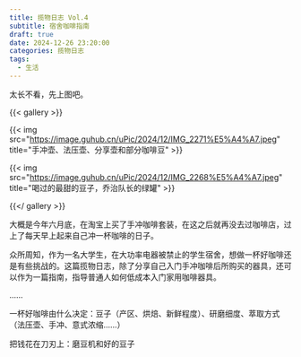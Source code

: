 ```yaml
---
title: 揽物日志 Vol.4
subtitle: 宿舍咖啡指南
draft: true
date: 2024-12-26 23:20:00
categories: 揽物日志
tags:
  - 生活
---
```


太长不看，先上图吧。

{{< gallery >}}

{{< img src="https://image.guhub.cn/uPic/2024/12/IMG_2271%E5%A4%A7.jpeg" title="手冲壶、法压壶、分享壶和部分咖啡豆" >}}

{{< img src="https://image.guhub.cn/uPic/2024/12/IMG_2268%E5%A4%A7.jpeg" title="喝过的最甜的豆子，乔治队长的绿罐" >}}

{{</ gallery >}}

<!--more-->

大概是今年六月底，在淘宝上买了手冲咖啡套装，在这之后就再没去过咖啡店，过上了每天早上起来自己冲一杯咖啡的日子。

众所周知，作为一名大学生，在大功率电器被禁止的学生宿舍，想做一杯好咖啡还是有些挑战的。这篇揽物日志，除了分享自己入门手冲咖啡后所购买的器具，还可以作为一篇指南，指导普通人如何低成本入门家用咖啡器具。

……

一杯好咖啡由什么决定：豆子（产区、烘焙、新鲜程度）、研磨细度、萃取方式（法压壶、手冲、意式浓缩……）

把钱花在刀刃上：磨豆机和好的豆子


